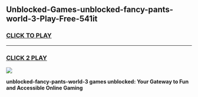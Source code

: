 
## Unblocked-Games-unblocked-fancy-pants-world-3-Play-Free-541it
<h3>
<a href="https://premium76.site?title=unblocked-fancy-pants-world-3&ref=23A">CLICK TO PLAY</a></h3>
<hr>

<h3>
<a href="https://premium76.site?title=unblocked-fancy-pants-world-3&ref=23A">CLICK 2 PLAY</a>
  
</h3>

<a href="https://premium76.site?title=unblocked-fancy-pants-world-3&ref=23A"><img src="https://clearcache.store/games.png"></a>


**unblocked-fancy-pants-world-3 games unblocked: Your Gateway to Fun and Accessible Online Gaming**
